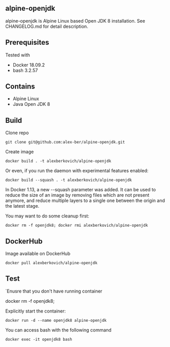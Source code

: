 ## alpine-openjdk

alpine-openjdk is Alpine Linux based Open JDK 8 installation. See CHANGELOG.md for detail description.


## Prerequisites
Tested with

- Docker 18.09.2
- bash 3.2.57

## Contains
- Alpine Linux
- Java Open JDK 8

## Build

Clone repo

```
git clone git@github.com:alex-ber/alpine-openjdk.git
```

Create image

```
docker build . -t alexberkovich/alpine-openjdk
```

Or even, if you run the daemon with experimental features enabled: 

```
docker build --squash . -t alexberkovich/alpine-openjdk
```

In Docker 1.13, a new --squash parameter was added. It can be used to reduce the size of an image by removing files 
which are not present anymore, and reduce multiple layers to a single one between the origin and the latest stage. 



You may want to do some cleanup first:

```
docker rm -f openjdk8; docker rmi alexberkovich/alpine-openjdk
```

## DockerHub

Image available on DockerHub

```
docker pull alexberkovich/alpine-openjdk
```

## Test

`Enusre that you don't have running container

docker rm -f openjdk8; 


Explicitly start the container:

```
docker run -d --name openjdk8 alpine-openjdk
```


You can access bash with the following command

```
docker exec -it openjdk8 bash
```

